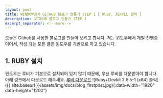 ```yaml
---
layout: post
title: WINDOW에서 GITHUB 블로그 만들기 STEP 1 [ RUBY, JEKYLL 설치 ]
description: GITHUB 블로그 만들기 STEP 1
excerpt_separator: <!--more-->
---
```


오늘은 Github를 사용한 블로그를 만들어 보려고 합니다.
저는 윈도우에서 개발 진행중이어서, 작성 되는 모든 글은 윈도우를 기반으로 하고 있습니다.

## 1. RUBY 설치
윈도우는 루비가 기본으로 설치되어 있지 않기 때문에, 우선 루비를 다운받아야 합니다.
아래 링크에서 다운로드 해주세요.
[루비 다운로드](https://rubyinstaller.org/downloads/)
![Ruby+Devkit 2.6.5-1 (x64) 클릭]({{ site.baseurl }}/assets/img/docs/blog_firstpost.jpg){:data-width="1920" data-height="1200"}
